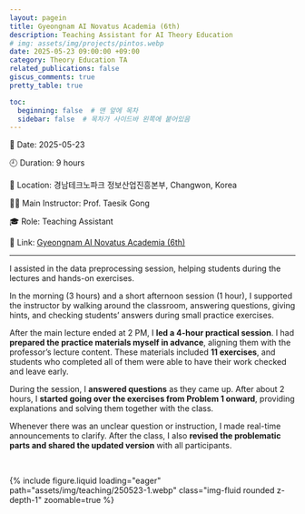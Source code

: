 ```yaml
---
layout: pagein
title: Gyeongnam AI Novatus Academia (6th)
description: Teaching Assistant for AI Theory Education
# img: assets/img/projects/pintos.webp
date: 2025-05-23 09:00:00 +09:00
category: Theory Education TA
related_publications: false
giscus_comments: true
pretty_table: true

toc:
  beginning: false  # 맨 앞에 목차
  sidebar: false  # 목차가 사이드바 왼쪽에 붙어있음
---
```



📅 Date: 2025-05-23  

🕘 Duration: 9 hours  

📍 Location: 경남테크노파크 정보산업진흥본부, Changwon, Korea

👨‍🏫 Main Instructor: Prof. Taesik Gong  

🎓 Role: Teaching Assistant  

🔗 Link: [Gyeongnam AI Novatus Academia (6th)](https://www.gntp.or.kr/board/detail/notice/19368)


---

I assisted in the data preprocessing session, helping students during the lectures and hands-on exercises.

In the morning (3 hours) and a short afternoon session (1 hour), I supported the instructor by walking around the classroom, answering questions, giving hints, and checking students’ answers during small practice exercises.

After the main lecture ended at 2 PM, I <b>led a 4-hour practical session</b>. I had <b>prepared the practice materials myself in advance</b>, aligning them with the professor’s lecture content. These materials included <b>11 exercises</b>, and students who completed all of them were able to have their work checked and leave early.

During the session, I <b>answered questions</b> as they came up. After about 2 hours, I <b>started going over the exercises from Problem 1 onward</b>, providing explanations and solving them together with the class.

Whenever there was an unclear question or instruction, I made real-time announcements to clarify. After the class, I also <b>revised the problematic parts and shared the updated version</b> with all participants.

<br>

{% include figure.liquid loading="eager" path="assets/img/teaching/250523-1.webp" class="img-fluid rounded z-depth-1" zoomable=true %} 
